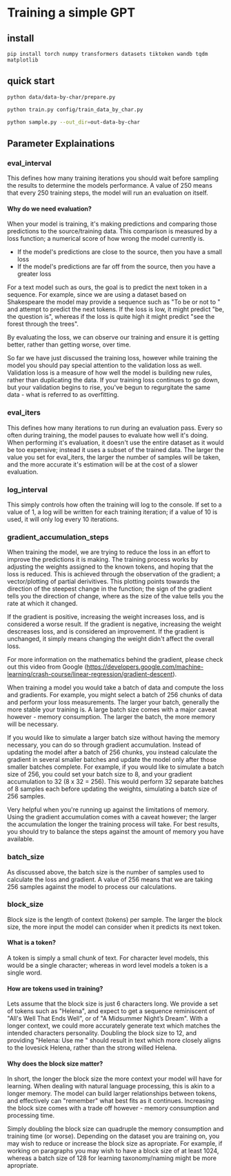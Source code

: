 
# Training a simple GPT

## install

```
pip install torch numpy transformers datasets tiktoken wandb tqdm matplotlib
```

## quick start

```sh
python data/data-by-char/prepare.py
```

```sh
python train.py config/train_data_by_char.py
```

```sh
python sample.py --out_dir=out-data-by-char
```

## Parameter Explainations

### eval_interval

This defines how many training iterations you should wait before sampling the results to determine the models performance.  A value of 250 means that every 250 training steps, the model will run an evaluation on itself.

#### Why do we need evaluation?

When your model is training, it's making predictions and comparing those predictions to the source/training data.  This comparison is measured by a loss function; a numerical score of how wrong the model currently is.

* If the model's predictions are close to the source, then you have a small loss
* If the model's predictions are far off from the source, then you have a greater loss

For a text model such as ours, the goal is to predict the next token in a sequence.  For example, since we are using a dataset based on Shakespeare the model may provide a sequence such as "To be or not to " and attempt to predict the next tokens.  If the loss is low, it might predict "be, the question is", whereas if the loss is quite high it might predict "see the forest through the trees".  

By evaluating the loss, we can observe our training and ensure it is getting better, rather than getting worse, over time.  

So far we have just discussed the training loss, however while training the model you should pay special attention to the validation loss as well.  Validation loss is a measure of how well the model is building new rules, rather than duplicating the data. If your training loss continues to go down, but your validation begins to rise, you've begun to regurgitate the same data - what is referred to as overfitting.

### eval_iters

This defines how many iterations to run during an evaluation pass.  Every so often during training, the model pauses to evaluate how well it's doing.  When performing it's evaluation, it doesn't use the entire dataset as it would be too expensive; instead it uses a subset of the trained data.  The larger the value you set for eval_iters, the larger the number of samples will be taken, and the more accurate it's estimation will be at the cost of a slower evaluation.

### log_interval

This simply controls how often the training will log to the console.  If set to a value of 1, a log will be written for each training iteration; if a value of 10 is used, it will only log every 10 iterations.

### gradient_accumulation_steps

When training the model, we are trying to reduce the loss in an effort to improve the predictions it is making.  The training process works by adjusting the weights assigned to the known tokens, and hoping that the loss is reduced.  This is achieved through the observation of the gradient; a vector/plotting of partial derivitives.  This plotting points towards the direction of the steepest change in the function; the sign of the gradient tells you the direction of change, where as the size of the value tells you the rate at which it changed.

If the gradient is positive, increasing the weight increases loss, and is considered a worse result.
If the gradient is negative, increasing the weight descreases loss, and is considered an improvement.
If the gradient is unchanged, it simply means changing the weight didn't affect the overall loss.

For more information on the mathematics behind the gradient, please check out this video from Google (https://developers.google.com/machine-learning/crash-course/linear-regression/gradient-descent).

When training a model you would take a batch of data and compute the loss and gradients.  For example, you might select a batch of 256 chunks of data and perform your loss measurements.  The larger your batch, generally the more stable your training is.  A large batch size comes with a major caveat however - memory consumption.  The larger the batch, the more memory will be necessary.

If you would like to simulate a larger batch size without having the memory necessary, you can do so through gradient accumulation.  Instead of updating the model after a batch of 256 chunks, you instead calculate the gradient in several smaller batches and update the model only after those smaller batches complete.  For example, if you would like to simulate a batch size of 256, you could set your batch size to 8, and your gradient accumulation to 32 (8 x 32 = 256).  This would perform 32 separate batches of 8 samples each before updating the weights, simulating a batch size of 256 samples.

Very helpful when you're running up against the limitations of memory.  Using the gradient accumulation comes with a caveat however; the larger the accumulation the longer the training process will take.  For best results, you should try to balance the steps against the amount of memory you have available.

### batch_size

As discussed above, the batch size is the number of samples used to calculate the loss and gradient.  A value of 256 means that we are taking 256 samples against the model to process our calculations.  

### block_size

Block size is the length of context (tokens) per sample.  The larger the block size, the more input the model can consider when it predicts its next token.  

#### What is a token?

A token is simply a small chunk of text.  For character level models, this would be a single character; whereas in word level models a token is a single word.  

#### How are tokens used in training?

Lets assume that the block size is just 6 characters long.  We provide a set of tokens such as "Helena", and expect to get a sequence reminiscent of "All's Well That Ends Well", or of "A Midsummer Night’s Dream".  With a longer context, we could more accurately generate text which matches the intended characters personality.  Doubling the block size to 12, and providing "Helena: Use me " should result in text which more closely aligns to the lovesick Helena, rather than the strong willed Helena.

#### Why does the block size matter?

In short, the longer the block size the more context your model will have for learning.  When dealing with natural language processing, this is akin to a longer memory.  The model can build larger relationships between tokens, and effectively can "remember" what best fits as it continues.  Increasing the block size comes with a trade off however - memory consumption and processing time.

Simply doubling the block size can quadruple the memory consumption and training time (or worse).  Depending on the dataset you are training on, you may wish to reduce or increase the block size as apropriate.  For example, if working on paragraphs you may wish to have a block size of at least 1024, whereas a batch size of 128 for learning taxonomy/naming might be more apropriate.

